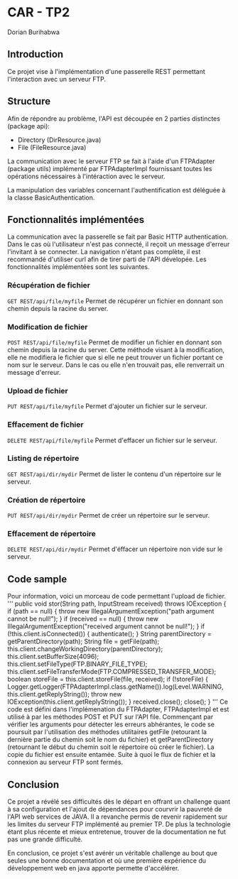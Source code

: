 #   CAR - TP2
Dorian Burihabwa

##  Introduction
Ce projet vise à l'implémentation d'une passerelle REST permettant l'interaction avec un serveur FTP.
##  Structure
Afin de répondre au problème, l'API est découpée en 2 parties distinctes (package api):
* Directory (DirResource.java)
* File (FileResource.java)

La communication avec le serveur FTP se fait à l'aide d'un FTPAdapter (package utils) implémenté par FTPAdapterImpl fournissant toutes les opérations nécessaires à l'intéraction avec le serveur.

La manipulation des variables concernant l'authentification est déléguée à la classe BasicAuthentication.

##  Fonctionnalités implémentées
La communication avec la passerelle se fait par Basic HTTP authentication. Dans le cas où l'utilisateur n'est pas connecté, il reçoit un message d'erreur l'invitant à se connecter.
La navigation n'étant pas complète, il est recommandé d'utiliser curl afin de tirer parti de l'API dévelopée.
Les fonctionnalités implémentées sont les suivantes.

### Récupération de fichier 
``GET REST/api/file/myfile``
Permet de récupérer un fichier en donnant son chemin depuis la racine du server.

### Modification de fichier
``POST REST/api/file/myfile``
Permet de modifier un fichier en donnant son chemin depuis la racine du server.
Cette méthode visant à la modification, elle ne modifiera le fichier que si elle ne peut trouver un fichier portant ce nom sur le serveur.
Dans le cas ou elle n'en trouvait pas, elle renverrait un message d'erreur.

### Upload de fichier
``PUT REST/api/file/myfile``
Permet d'ajouter un fichier sur le serveur.

### Effacement de fichier
``DELETE REST/api/file/myfile``
Permet d'effacer un fichier sur le serveur.

### Listing de répertoire
``GET REST/api/dir/mydir``
Permet de lister le contenu d'un répertoire sur le serveur.

### Création de répertoire
``PUT REST/api/dir/mydir``
Permet de créer un répertoire sur le serveur.

### Effacement de  répertoire
``DELETE REST/api/dir/mydir``
Permet d'éffacer un répertoire non vide sur le serveur.

## Code sample
Pour information, voici un morceau de code permettant l'upload de fichier.
'''
public void stor(String path, InputStream received) throws IOException {
    if (path == null) {
        throw new IllegalArgumentException("path argument cannot be null!");
    }
    if (received == null) {
        throw new IllegalArgumentException("received argument cannot be null!");
    }
    if (!this.client.isConnected()) {
        authenticate();
    }
    String parentDirectory = getParentDirectory(path);
    String file = getFile(path);
    this.client.changeWorkingDirectory(parentDirectory);
    this.client.setBufferSize(4096);
    this.client.setFileType(FTP.BINARY_FILE_TYPE);
    this.client.setFileTransferMode(FTP.COMPRESSED_TRANSFER_MODE);
    boolean storeFile = this.client.storeFile(file, received);
    if (!storeFile) {
        Logger.getLogger(FTPAdapterImpl.class.getName()).log(Level.WARNING, this.client.getReplyString());
        throw new IOException(this.client.getReplyString());
    }
    received.close();
    close();
}
'''
Ce code est défini dans l'implémenation du FTPAdapter, FTPAdapterImpl et est utilisé à par les méthodes POST et PUT sur l'API file.
Commençant par vérifier les arguments pour détecter les erreurs abhérantes, le code se poursuit par l'utilisation des méthodes utilitaires getFile (retourant la dernière partie du chemin soit le nom du fichier) et getParentDirectory (retournant le début du chemin soit le répertoire où créer le fichier).
La copie du fichier est ensuite entamée. Suite à quoi le flux de fichier et la connexion au serveur FTP sont fermés.

##  Conclusion
Ce projet a révélé ses difficultés dès le départ en offrant un challenge quant à sa configuration et l'ajout de dépendances pour courvrir la pauvreté de l'API web services de JAVA.
Il a revanche permis de revenir rapidement sur les limites du serveur FTP implémenté au premier TP.
De plus la technologie étant plus récente et mieux entretenue, trouver de la documentation ne fut pas une grande difficulté.

En conclusion, ce projet s'est avérér un véritable challenge au bout que seules une bonne documentation et où une première expérience du développement web en java apporte permette d'accélérer.

